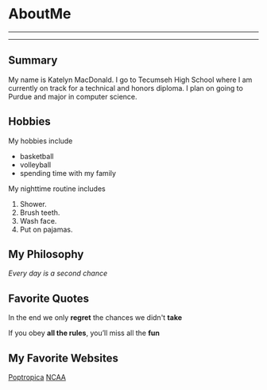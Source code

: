 # AboutMe
---
---
## Summary
My name is Katelyn MacDonald. I go to Tecumseh High School where I am currently on track for a technical and honors diploma. I plan on going to Purdue and major in computer science. 

Hobbies
-

My hobbies include

- basketball
- volleyball
- spending time with my family

My nighttime routine includes

1. Shower.
2. Brush teeth.
3. Wash face.
4. Put on pajamas. 

## My Philosophy

*Every day is a second chance*

## Favorite Quotes

In the end we only **regret** the chances we didn't **take**

If you obey __all the rules__, you’ll miss all the **fun**

## My Favorite Websites

[Poptropica](https://www.poptropica.com/)
[NCAA](https://www.espn.com/mens-college-basketball/team/_/id/84/indiana-hoosiers "Indiana Hoosiers")


